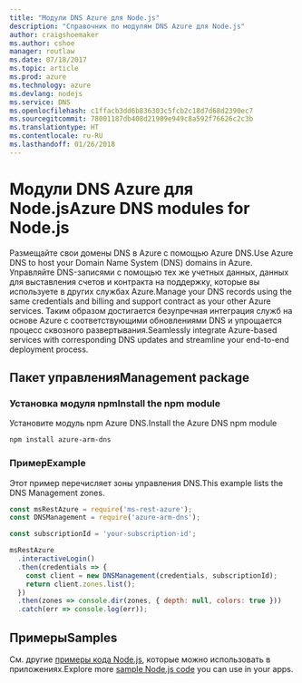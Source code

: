 ```yaml
---
title: "Модули DNS Azure для Node.js"
description: "Справочник по модулям DNS Azure для Node.js"
author: craigshoemaker
ms.author: cshoe
manager: routlaw
ms.date: 07/18/2017
ms.topic: article
ms.prod: azure
ms.technology: azure
ms.devlang: nodejs
ms.service: DNS
ms.openlocfilehash: c1ffacb3dd6b836303c5fcb2c18d7d68d2390ec7
ms.sourcegitcommit: 78001187db408d21909e949c8a592f76626c2c3b
ms.translationtype: HT
ms.contentlocale: ru-RU
ms.lasthandoff: 01/26/2018
---
```

# <a name="azure-dns-modules-for-nodejs"></a><span data-ttu-id="2773f-103">Модули DNS Azure для Node.js</span><span class="sxs-lookup"><span data-stu-id="2773f-103">Azure DNS modules for Node.js</span></span>

<span data-ttu-id="2773f-104">Размещайте свои домены DNS в Azure с помощью Azure DNS.</span><span class="sxs-lookup"><span data-stu-id="2773f-104">Use Azure DNS to host your Domain Name System (DNS) domains in Azure.</span></span> <span data-ttu-id="2773f-105">Управляйте DNS-записями с помощью тех же учетных данных, данных для выставления счетов и контракта на поддержку, которые вы используете в других службах Azure.</span><span class="sxs-lookup"><span data-stu-id="2773f-105">Manage your DNS records using the same credentials and billing and support contract as your other Azure services.</span></span> <span data-ttu-id="2773f-106">Таким образом достигается безупречная интеграция служб на основе Azure с соответствующими обновлениями DNS и упрощается процесс сквозного развертывания.</span><span class="sxs-lookup"><span data-stu-id="2773f-106">Seamlessly integrate Azure-based services with corresponding DNS updates and streamline your end-to-end deployment process.</span></span>

## <a name="management-package"></a><span data-ttu-id="2773f-107">Пакет управления</span><span class="sxs-lookup"><span data-stu-id="2773f-107">Management package</span></span>

### <a name="install-the-npm-module"></a><span data-ttu-id="2773f-108">Установка модуля npm</span><span class="sxs-lookup"><span data-stu-id="2773f-108">Install the npm module</span></span>

<span data-ttu-id="2773f-109">Установите модуль npm Azure DNS.</span><span class="sxs-lookup"><span data-stu-id="2773f-109">Install the Azure DNS npm module</span></span>

```bash
npm install azure-arm-dns
```

### <a name="example"></a><span data-ttu-id="2773f-110">Пример</span><span class="sxs-lookup"><span data-stu-id="2773f-110">Example</span></span>

<span data-ttu-id="2773f-111">Этот пример перечисляет зоны управления DNS.</span><span class="sxs-lookup"><span data-stu-id="2773f-111">This example lists the DNS Management zones.</span></span>

```javascript
const msRestAzure = require('ms-rest-azure');
const DNSManagement = require('azure-arm-dns');

const subscriptionId = 'your-subscription-id';

msRestAzure
  .interactiveLogin()
  .then(credentials => {
    const client = new DNSManagement(credentials, subscriptionId);
    return client.zones.list();
  })
  .then(zones => console.dir(zones, { depth: null, colors: true }))
  .catch(err => console.log(err));
```

## <a name="samples"></a><span data-ttu-id="2773f-112">Примеры</span><span class="sxs-lookup"><span data-stu-id="2773f-112">Samples</span></span>

<span data-ttu-id="2773f-113">См. другие [примеры кода Node.js](https://azure.microsoft.com/resources/samples/?platform=nodejs), которые можно использовать в приложениях.</span><span class="sxs-lookup"><span data-stu-id="2773f-113">Explore more [sample Node.js code](https://azure.microsoft.com/resources/samples/?platform=nodejs) you can use in your apps.</span></span>
